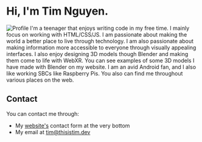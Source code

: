 # Hi, I'm Tim Nguyen.
![Profile](https://lh3.googleusercontent.com/RjmoUl1GYr627PhOP2blDnx8BfjFdIH--3H0uuFOAA6p68eOiv3FPQq2dA1MQbDK5uDTQ2YV5IgM2ExiZQHaDjAYBIZ4vWwZv4aghuKW-SGmqKZ3BYbAye5NqM_PZD62bdcB9ME44G_2pTf9woPSfUaM8rRsPh_vap5VbTLuy8HvhiReUMQ9nsXnJjtQ8uaf8KM9fBW060fMGhxhulG4ccC2r-nXNYJIV94kgfAPpUrKhXPNWdMHzxqvROtHTkE9RN_gEmZMacn3EpycpxQVEFEDW_kNrDGGVq-zUyYWJ5J3TmpC-Rx76uL2JV1IfztS6w8UX9JV5NjQkECkKh9j7gMVp_wVF_x_Kh7gRYi-N7jcIPENZm-9HplNhpuGs8loU9kSZ5pp1g4yqRH174SSIQA9ZCVXtOGz_Jko8h6utiR4DngmWcOImb4shwXWRZeWNsq1mF5JSLvtLeK_tT2vXpG7ULFtgGd6uwTmVh6KswiJaxTtNtNCNXY1XK105TDqB-BTPZm31HXxVd0Fkm8_TjGrIU5XtCv6W7rI0sti-AExNW929g4WvXMzX_c1cnti4r_2EYiSs6SGsLlI9zxa4iYJubbs9I_eZAFhnBRFiXvDoAEPbY1x5E-3gKcXOCfvdyaIWBjrCr75ReNQWL_U7mLKwz0dR93phOWcl-3Lc7l8EAJ26cvfN8uwR4bJco4=w1920-h1080-no?authuser=0)
I'm a teenager that enjoys writing code in my free time. I mainly focus on working with HTML/CSS/JS. I am passionate about making the world a better place to live through technology. I am also passionate about making information more accessible to everyone through visually appealing interfaces. I also enjoy designing 3D models though Blender and making them come to life with WebXR. You can see examples of some 3D models I have made with Blender on my website. I am an avid Android fan, and I also like working SBCs like Raspberry Pis. You also can find me throughout various places on the web.

## Contact

You can contact me through:

* My [website's](https://thisistimnguyen.com) contact form at the very bottom
* My email at tim@thisistim.dev
